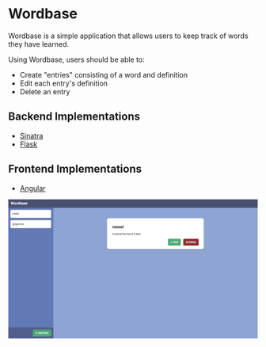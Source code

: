 # Wordbase
Wordbase is a simple application that allows users to keep track of words they
have learned.

Using Wordbase, users should be able to:
* Create "entries" consisting of a word and definition
* Edit each entry's definition
* Delete an entry

## Backend Implementations
* [Sinatra](/backend/sinatra)
* [Flask](/backend/flask)

## Frontend Implementations
* [Angular](/frontend/angular)

![](wordbase.png)
